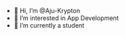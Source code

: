 - 👋 Hi, I’m @Aju-Krypton
- 👀 I’m interested in App Development
- 🌱 I’m currently a student

<!---
Aju-Krypton/Aju-Krypton is a ✨ special ✨ repository because its `README.md` (this file) appears on your GitHub profile.
You can click the Preview link to take a look at your changes.
--->
